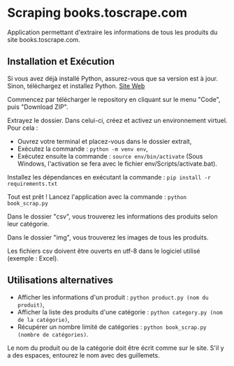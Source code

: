 # Scraping books.toscrape.com

Application permettant d'extraire les informations de tous les produits du site books.toscrape.com.

## Installation et Exécution

Si vous avez déjà installé Python, assurez-vous que sa version est à jour.
Sinon, téléchargez et installez Python. [Site Web](https://www.python.org/downloads/)

Commencez par télécharger le repository en cliquant sur le menu "Code", puis "Download ZIP".

Extrayez le dossier. Dans celui-ci, créez et activez un environnement virtuel. Pour cela :
- Ouvrez votre terminal et placez-vous dans le dossier extrait,
- Exécutez la commande : `python -m venv env`,
- Exécutez ensuite la commande : `source env/bin/activate` (Sous Windows, l'activation se fera avec le fichier env/Scripts/activate.bat).

Installez les dépendances en exécutant la commande : `pip install -r requirements.txt`

Tout est prêt ! Lancez l'application avec la commande : `python book_scrap.py`

Dans le dossier "csv", vous trouverez les informations des produits selon leur catégorie.

Dans le dossier "img", vous trouverez les images de tous les produits.

Les fichiers csv doivent être ouverts en utf-8 dans le logiciel utilisé (exemple : Excel).

## Utilisations alternatives

- Afficher les informations d'un produit : `python product.py (nom du produit)`,
- Afficher la liste des produits d'une catégorie : `python category.py (nom de la catégorie)`,
- Récupérer un nombre limité de catégories : `python book_scrap.py (nombre de catégories)`.
    
Le nom du produit ou de la catégorie doit être écrit comme sur le site. S'il y a des espaces, entourez le nom avec des guillemets.